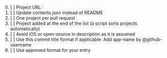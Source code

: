 <!-- Thanks for contributing to open-source-ios-apps 😊

⚠️ Please do not edit the README, instead make changes to contents.json

To create a new category, please open an issue (see CONTRIBUTING) -->

<!-- When making an addition: -->

0. [ ] Project URL:
1. [ ] Update contents.json instead of README 
2. [ ] One project per pull request
3. [ ] Project added at the end of the list (a script sorts projects automatically)
4. [ ] Avoid iOS or open-source in description as it is assumed
5. [ ] Use this commit title format if applicable: Add app-name by @github-username
6. [ ] Use approved format for your entry

<!-- Approved Format

{
  "title": "Name of the app",
  "category": "Category name",
  "description": "What this app does",
  "source": "Link to source, usually GitHub"
}

For more information, read https://github.com/dkhamsing/open-source-ios-apps/blob/master/.github/CONTRIBUTING.md

-->
